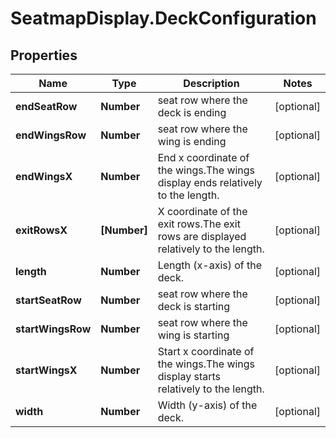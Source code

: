# SeatmapDisplay.DeckConfiguration

## Properties

Name | Type | Description | Notes
------------ | ------------- | ------------- | -------------
**endSeatRow** | **Number** | seat row where the deck is ending | [optional] 
**endWingsRow** | **Number** | seat row where the wing is ending | [optional] 
**endWingsX** | **Number** | End x coordinate of the wings.The wings display ends relatively to the length. | [optional] 
**exitRowsX** | **[Number]** | X coordinate of the exit rows.The exit rows are displayed relatively to the length. | [optional] 
**length** | **Number** | Length (x-axis) of the deck. | [optional] 
**startSeatRow** | **Number** | seat row where the deck is starting | [optional] 
**startWingsRow** | **Number** | seat row where the wing is starting | [optional] 
**startWingsX** | **Number** | Start x coordinate of the wings.The wings display starts relatively to the length. | [optional] 
**width** | **Number** | Width (y-axis) of the deck. | [optional] 



